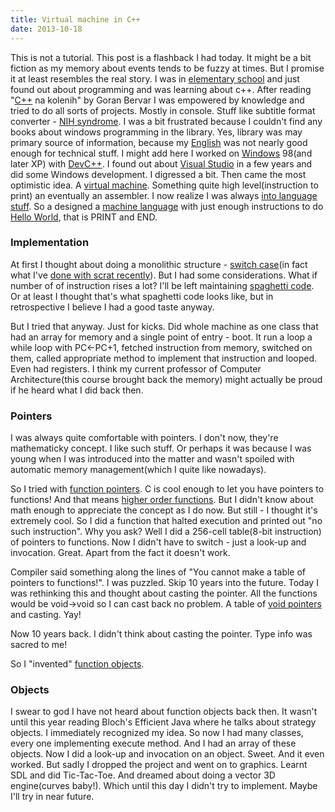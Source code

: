 ```yaml
---
title: Virtual machine in C++
date: 2013-10-18
---
```


This is not a tutorial. This post
is a flashback I had today. It might be a bit fiction as my memory about
events tends to be fuzzy at times. But I promise it at least resembles
the real story.
I was in [elementary
school](http://en.wikipedia.org/wiki/Elementary_school "Elementary school")
and just found out about programming and was learning about c++. After
reading "[C++](http://en.wikipedia.org/wiki/C%2B%2B "C++") na kolenih"
by Goran Bervar I was empowered by knowledge and tried to do all sorts
of projects. Mostly in console. Stuff like subtitle format converter -
[NIH
syndrome](http://en.wikipedia.org/wiki/Not_Invented_Here "Not Invented Here").
I was a bit frustrated because I couldn't find any books about windows
programming in the library. Yes, library was may primary source of
information, because
my [English](http://en.wikipedia.org/wiki/English_language "English language") was
not nearly good enough for technical stuff.
I might add here I worked on
[Windows](http://www.microsoft.com/WINDOWS "Windows") 98(and later XP)
with [DevC++](http://www.bloodshed.net%2c/ "Dev-C++"). I found out about
[Visual
Studio](http://www.microsoft.com/visualstudio/en-us "Microsoft Visual Studio")
in a few years and did some Windows development.
I digressed a bit. Then came the most optimistic idea. A [virtual
machine](http://www.symantec.com/theme.jsp?themeid=protect-virtual-environments "Virtual machine").
Something quite high level(instruction to print) an eventually an
assembler. I now realize I was always [into language
stuff](/posts/2012-08-29-creating-a-language-1.html).
So a designed a [machine
language](http://en.wikipedia.org/wiki/Machine_code "Machine code") with
just enough instructions to do [Hello
World](http://en.wikipedia.org/wiki/Hello_world_program "Hello world program"),
that is PRINT and END.

### Implementation

At first I thought about doing a monolithic structure - [switch
case](http://en.wikipedia.org/wiki/Switch_statement "Switch statement")(in
fact what I've [done with scrat
recently](/posts/2012-08-29-creating-a-language-1.html)).
But I had some considerations. What if number of of instruction rises a
lot? I'll be left maintaining [spaghetti
code](http://en.wikipedia.org/wiki/Spaghetti_code "Spaghetti code"). Or
at least I thought that's what spaghetti code looks like, but in
retrospective I believe I had a good taste anyway. 

But I tried that anyway. Just for kicks. Did whole machine as one class
that had an array for memory and a single point of entry - boot. It run
a loop a while loop with
PC<-PC+1,
fetched instruction from memory, switched on them, called appropriate
method to implement that instruction and looped. Even had registers. I
think my current professor of Computer Architecture(this course brought
back the memory) might actually be proud if he heard what I did back
then. 

### Pointers

I was always quite comfortable with pointers. I don't now, they're
mathematicky concept. I like such stuff. Or perhaps it was because I was
young when I was introduced into the matter and wasn't spoiled with
automatic memory management(which I quite like nowadays). 

So I tried with [function
pointers](http://en.wikipedia.org/wiki/Function_pointer "Function pointer").
C is cool enough to let you have pointers to functions! And that means
[higher order
functions](http://en.wikipedia.org/wiki/Higher-order_function "Higher-order function").
But I didn't know about math enough to appreciate the concept as I do
now. But still - I thought it's extremely cool. So I did a function that
halted execution and printed out "no such instruction". Why you ask?
Well I did a 256-cell table(8-bit instruction) of pointers to functions.
Now I didn't have to switch - just a look-up and invocation. Great.
Apart from the fact it doesn't work. 

Compiler said something along the lines of "You cannot make a table of
pointers to functions!". I was puzzled. Skip 10 years into the future.
Today I was rethinking this and thought about casting the pointer. All
the functions would be void->void so I can cast back no problem. A
table of [void
pointers](http://en.wikipedia.org/wiki/Pointer_%28computing%29 "Pointer (computing)")
and casting. Yay!

Now 10 years back. I didn't think about casting the pointer. Type info
was sacred to me!

So I "invented" [function
objects](http://en.wikipedia.org/wiki/Function_object "Function object").

### Objects

I swear to god I have not heard about function objects back then. It
wasn't until this year reading Bloch's Efficient Java where he talks
about strategy objects. I immediately recognized my idea. So now I had
many classes, every one implementing execute method. And I had an array
of these objects. Now I did a look-up and invocation on an object.
Sweet. And it even worked. But sadly I dropped the project and went on
to graphics. Learnt SDL and did Tic-Tac-Toe. And dreamed about doing a
vector 3D engine(curves baby!). Which until this day I didn't try to
implement. Maybe I'll try in near future. 
